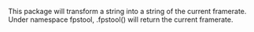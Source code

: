 This package will transform a string into a string of the current framerate.
Under namespace fpstool, <yourstring>.fpstool() will return the current framerate.